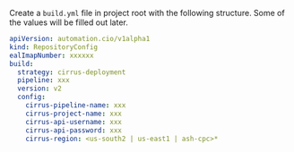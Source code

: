 Create a `build.yml` file in project root with the following structure. Some of the values will be filled out later.

```yaml
apiVersion: automation.cio/v1alpha1
kind: RepositoryConfig
ealImapNumber: xxxxxx
build:
  strategy: cirrus-deployment
  pipeline: xxx
  version: v2
  config:
    cirrus-pipeline-name: xxx
    cirrus-project-name: xxx
    cirrus-api-username: xxx
    cirrus-api-password: xxx
    cirrus-region: <us-south2 | us-east1 | ash-cpc>*
```
